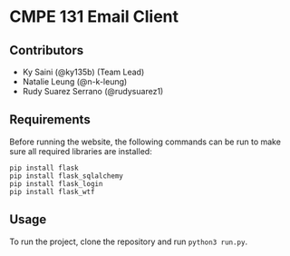 # CMPE 131 Email Client

## Contributors
- Ky Saini (@ky135b) (Team Lead)
- Natalie Leung (@n-k-leung)
- Rudy Suarez Serrano (@rudysuarez1)

## Requirements
Before running the website, the following commands can be run to make sure all required libraries are installed:
```
pip install flask
pip install flask_sqlalchemy
pip install flask_login
pip install flask_wtf
```

## Usage
To run the project, clone the repository and run `python3 run.py`.
